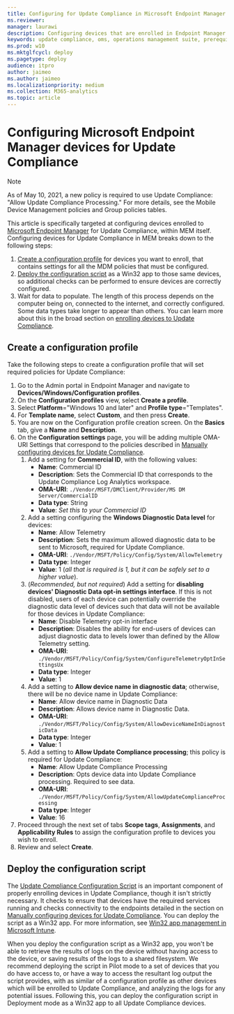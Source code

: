 ```yaml
---
title: Configuring for Update Compliance in Microsoft Endpoint Manager
ms.reviewer: 
manager: laurawi
description: Configuring devices that are enrolled in Endpoint Manager for Update Compliance
keywords: update compliance, oms, operations management suite, prerequisites, requirements, updates, upgrades, antivirus, antimalware, signature, log analytics, wdav, intune, mem
ms.prod: w10
ms.mktglfcycl: deploy
ms.pagetype: deploy
audience: itpro
author: jaimeo
ms.author: jaimeo
ms.localizationpriority: medium
ms.collection: M365-analytics
ms.topic: article
---
```


# Configuring Microsoft Endpoint Manager devices for Update Compliance

> [!NOTE]
> As of May 10, 2021, a new policy is required to use Update Compliance: "Allow Update Compliance Processing." For more details, see the Mobile Device Management policies and Group policies tables.

This article is specifically targeted at configuring devices enrolled to [Microsoft Endpoint Manager](/mem/endpoint-manager-overview) for Update Compliance, within MEM itself. Configuring devices for Update Compliance in MEM breaks down to the following steps:

1. [Create a configuration profile](#create-a-configuration-profile) for devices you want to enroll, that contains settings for all the MDM policies that must be configured. 
2. [Deploy the configuration script](#deploy-the-configuration-script) as a Win32 app to those same devices, so additional checks can be performed to ensure devices are correctly configured. 
3. Wait for data to populate. The length of this process depends on the computer being on, connected to the internet, and correctly configured. Some data types take longer to appear than others. You can learn more about this in the broad section on [enrolling devices to Update Compliance](update-compliance-get-started.md#enroll-devices-in-update-compliance). 

## Create a configuration profile

Take the following steps to create a configuration profile that will set required policies for Update Compliance:

1. Go to the Admin portal in Endpoint Manager and navigate to **Devices/Windows/Configuration profiles**.
2. On the **Configuration profiles** view, select **Create a profile**.
3. Select **Platform**="Windows 10 and later" and **Profile type**="Templates".
4. For **Template name**, select **Custom**, and then press **Create**.
5. You are now on the Configuration profile creation screen. On the **Basics** tab, give a **Name** and **Description**.
6. On the **Configuration settings** page, you will be adding multiple OMA-URI Settings that correspond to the policies described in [Manually configuring devices for Update Compliance](update-compliance-configuration-manual.md).
    1. Add a setting for **Commercial ID**, with the following values:
        - **Name**: Commercial ID
        - **Description**: Sets the Commercial ID that corresponds to the Update Compliance Log Analytics workspace.
        - **OMA-URI**: `./Vendor/MSFT/DMClient/Provider/MS DM Server/CommercialID`
        - **Data type**: String
        - **Value**: *Set this to your Commercial ID*
    2. Add a setting configuring the **Windows Diagnostic Data level** for devices:
        - **Name**: Allow Telemetry
        - **Description**: Sets the maximum allowed diagnostic data to be sent to Microsoft, required for Update Compliance.
        - **OMA-URI**: `./Vendor/MSFT/Policy/Config/System/AllowTelemetry`
        - **Data type**: Integer
        - **Value**: 1 (*all that is required is 1, but it can be safely set to a higher value*).
    3. (*Recommended, but not required*) Add a setting for **disabling devices' Diagnostic Data opt-in settings interface**. If this is not disabled, users of each device can potentially override the diagnostic data level of devices such that data will not be available for those devices in Update Compliance:
        - **Name**: Disable Telemetry opt-in interface
        - **Description**: Disables the ability for end-users of devices can adjust diagnostic data to levels lower than defined by the Allow Telemetry setting.
        - **OMA-URI**: `./Vendor/MSFT/Policy/Config/System/ConfigureTelemetryOptInSettingsUx`
        - **Data type**: Integer
        - **Value**: 1
    4. Add a setting to **Allow device name in diagnostic data**; otherwise, there will be no device name in Update Compliance:
        - **Name**: Allow device name in Diagnostic Data
        - **Description**: Allows device name in Diagnostic Data.
        - **OMA-URI**: `./Vendor/MSFT/Policy/Config/System/AllowDeviceNameInDiagnosticData`
        - **Data type**: Integer
        - **Value**: 1
    5. Add a setting to **Allow Update Compliance processing**; this policy is required for Update Compliance: 
        - **Name**: Allow Update Compliance Processing
        - **Description**: Opts device data into Update Compliance processing. Required to see data. 
        - **OMA-URI**: `./Vendor/MSFT/Policy/Config/System/AllowUpdateComplianceProcessing`
        - **Data type**: Integer
        - **Value**: 16
7.  Proceed through the next set of tabs **Scope tags**, **Assignments**, and **Applicability Rules** to assign the configuration profile to devices you wish to enroll. 
8. Review and select **Create**. 

## Deploy the configuration script

The [Update Compliance Configuration Script](update-compliance-configuration-script.md) is an important component of properly enrolling devices in Update Compliance, though it isn't strictly necessary. It checks to ensure that devices have the required services running and checks connectivity to the endpoints detailed in the section on [Manually configuring devices for Update Compliance](update-compliance-configuration-manual.md). You can deploy the script as a Win32 app. For more information, see [Win32 app management in Microsoft Intune](/mem/intune/apps/apps-win32-app-management). 

When you deploy the configuration script as a Win32 app, you won't be able to retrieve the results of logs on the device without having access to the device, or saving results of the logs to a shared filesystem. We recommend deploying the script in Pilot mode to a set of devices that you do have access to, or have a way to access the resultant log output the script provides, with as similar of a configuration profile as other devices which will be enrolled to Update Compliance, and analyzing the logs for any potential issues. Following this, you can deploy the configuration script in Deployment mode as a Win32 app to all Update Compliance devices. 
